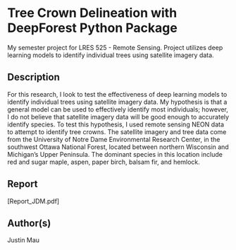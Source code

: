 # Tree Crown Delineation with DeepForest Python Package
My semester project for LRES 525 - Remote Sensing. Project utilizes deep learning models to identify individual trees using satellite imagery data. 

## Description
For this research, I look to test the effectiveness of deep learning models to identify individual trees using satellite imagery data. My hypothesis is that a general model can be used to effectively identify most individuals; however, I do not believe that satellite imagery data will be good enough to accurately identify species. To test this hypothesis, I used remote sensing NEON data to attempt to identify tree crowns. The satellite imagery and tree data come from the University of Notre Dame Environmental Research Center, in the southwest Ottawa National Forest, located between northern Wisconsin and Michigan’s Upper Peninsula. The dominant species in this location include red and sugar maple, aspen, paper birch, balsam fir, and hemlock. 

## Report
[Report_JDM.pdf]

## Author(s)
Justin Mau
